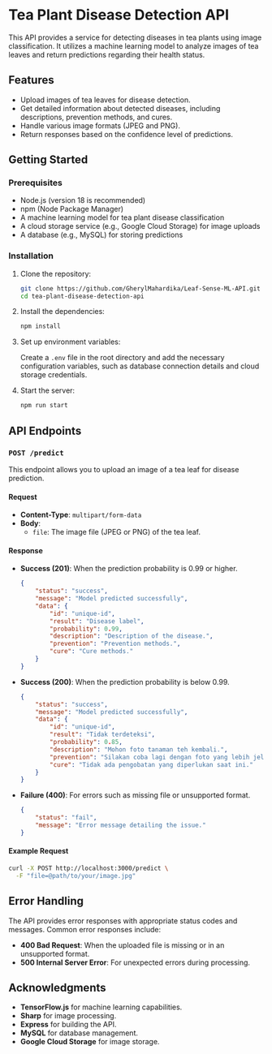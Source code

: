 # Tea Plant Disease Detection API

This API provides a service for detecting diseases in tea plants using image classification. It utilizes a machine learning model to analyze images of tea leaves and return predictions regarding their health status.

## Features

- Upload images of tea leaves for disease detection.
- Get detailed information about detected diseases, including descriptions, prevention methods, and cures.
- Handle various image formats (JPEG and PNG).
- Return responses based on the confidence level of predictions.

## Getting Started

### Prerequisites

- Node.js (version 18 is recommended)
- npm (Node Package Manager)
- A machine learning model for tea plant disease classification
- A cloud storage service (e.g., Google Cloud Storage) for image uploads
- A database (e.g., MySQL) for storing predictions

### Installation

1. Clone the repository:

   ```bash
   git clone https://github.com/GherylMahardika/Leaf-Sense-ML-API.git
   cd tea-plant-disease-detection-api
   ```

2. Install the dependencies:

   ```bash
   npm install
   ```

3. Set up environment variables:

   Create a `.env` file in the root directory and add the necessary configuration variables, such as database connection details and cloud storage credentials.

4. Start the server:

   ```bash
   npm run start
   ```

## API Endpoints

### `POST /predict`

This endpoint allows you to upload an image of a tea leaf for disease prediction.

#### Request

- **Content-Type**: `multipart/form-data`
- **Body**:
  - `file`: The image file (JPEG or PNG) of the tea leaf.

#### Response

- **Success (201)**: When the prediction probability is 0.99 or higher.

  ```json
  {
      "status": "success",
      "message": "Model predicted successfully",
      "data": {
          "id": "unique-id",
          "result": "Disease label",
          "probability": 0.99,
          "description": "Description of the disease.",
          "prevention": "Prevention methods.",
          "cure": "Cure methods."
      }
  }
  ```

- **Success (200)**: When the prediction probability is below 0.99.

  ```json
  {
      "status": "success",
      "message": "Model predicted successfully",
      "data": {
          "id": "unique-id",
          "result": "Tidak terdeteksi",
          "probability": 0.85,
          "description": "Mohon foto tanaman teh kembali.",
          "prevention": "Silakan coba lagi dengan foto yang lebih jelas.",
          "cure": "Tidak ada pengobatan yang diperlukan saat ini."
      }
  }
  ```

- **Failure (400)**: For errors such as missing file or unsupported format.

  ```json
  {
      "status": "fail",
      "message": "Error message detailing the issue."
  }
  ```

#### Example Request

```bash
curl -X POST http://localhost:3000/predict \
  -F "file=@path/to/your/image.jpg"
```

## Error Handling

The API provides error responses with appropriate status codes and messages. Common error responses include:

- **400 Bad Request**: When the uploaded file is missing or in an unsupported format.
- **500 Internal Server Error**: For unexpected errors during processing.

## Acknowledgments

- **TensorFlow.js** for machine learning capabilities.
- **Sharp** for image processing.
- **Express** for building the API.
- **MySQL** for database management.
- **Google Cloud Storage** for image storage.
